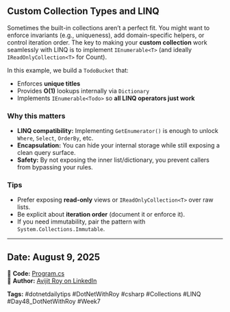 ﻿## Custom Collection Types and LINQ

Sometimes the built-in collections aren’t a perfect fit. You might want to enforce invariants (e.g., uniqueness), add domain-specific helpers, or control iteration order. The key to making your **custom collection** work seamlessly with LINQ is to implement `IEnumerable<T>` (and ideally `IReadOnlyCollection<T>` for Count).

In this example, we build a `TodoBucket` that:

* Enforces **unique titles**
* Provides **O(1)** lookups internally via `Dictionary`
* Implements `IEnumerable<Todo>` so **all LINQ operators just work**

### Why this matters

* **LINQ compatibility:** Implementing `GetEnumerator()` is enough to unlock `Where`, `Select`, `OrderBy`, etc.
* **Encapsulation:** You can hide your internal storage while still exposing a clean query surface.
* **Safety:** By not exposing the inner list/dictionary, you prevent callers from bypassing your rules.

### Tips

* Prefer exposing **read-only** views or `IReadOnlyCollection<T>` over raw lists.
* Be explicit about **iteration order** (document it or enforce it).
* If you need immutability, pair the pattern with `System.Collections.Immutable`.

---

## Date: August 9, 2025  
🔗 **Code:** [Program.cs](./program.cs)  
🔗 **Author:** [Avijit Roy on LinkedIn](https://www.linkedin.com/in/HeyAvijitRoy/)  

**Tags:** #dotnetdailytips #DotNetWithRoy #csharp #Collections #LINQ #Day48\_DotNetWithRoy #Week7
